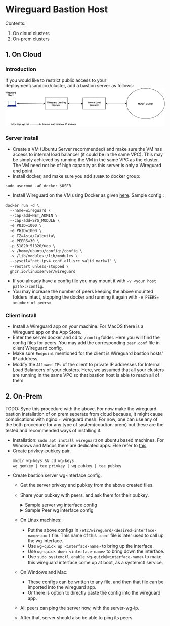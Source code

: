 # Wireguard Bastion Host

Contents:
1. On cloud clusters
2. On-prem clusters

## 1. On Cloud

### Introduction
If you would like to restrict public access to your deployment/sandbox/cluster, add a bastion server as follows:
![](images/wireguard_landing.jpg)

### Server install
* Create a VM (Ubuntu Server recommended) and make sure the VM has access to internal load balancer (it could be in the same VPC). This may be simply achieved by running the VM in the same VPC as the cluster. The VM need not be of high capacity as this server is only a Wireguard end point.
* Install docker, and make sure you add `$USER` to docker group:
```
sudo usermod -aG docker $USER
```
* Install Wireguard on the VM using Docker as given [here](https://hub.docker.com/r/linuxserver/wireguard). Sample config :
```
docker run -d \
  --name=wireguard \
  --cap-add=NET_ADMIN \
  --cap-add=SYS_MODULE \
  -e PUID=1000 \
  -e PGID=1000 \
  -e TZ=Asia/Calcutta\
  -e PEERS=30 \
  -p 51820:51820/udp \
  -v /home/ubuntu/config:/config \
  -v /lib/modules:/lib/modules \
  --sysctl="net.ipv4.conf.all.src_valid_mark=1" \
  --restart unless-stopped \
  ghcr.io/linuxserver/wireguard
```
* If you already have a config file you may mount it with `-v <your host path>:/config`.
* You may increase the number of peers keeping the above mounted folders intact, stopping the docker and running it again with `-e PEERS=<number of peers>`

### Client install
* Install a Wireguard app on your machine.  For MacOS there is a Wireguard app on the App Store.
* Enter the server docker and cd to `/config` folder.  Here you will find the config files for peers. You may add the corresponding `peer.conf` file in client Wireguard config.
* Make sure `Endpoint` mentioned for the client is Wireguard bastion hosts' IP adddress.
* Modify the `Allowed IPs` of the client to private IP addresses for Internal Load Balancers of your clusters.  Here, we assumed that all your clusters are running in the same VPC so that bastion host is able to reach all of them.

## 2. On-Prem

TODO: Sync this procedure with the above. For now make the wireguard bastion installation of on prem seperate from cloud because, it might cause complications with nginx + wireguard mesh. For now, one can use any of the both procedure for any type of system(coud/on-prem) but these are the tested and recommended ways of installing it.

* Installation: `sudo apt install wireguard` on ubuntu based machines. For Windows and Macos there are dedicated apps. Else refer to [this](https://www.wireguard.com/install/)
* Create privkey-pubkey pair.
  ```
  mkdir wg-keys && cd wg-keys
  wg genkey | tee privkey | wg pubkey | tee pubkey
  ```
* Create bastion server wg-interface config.
  * Get the server privkey and pubkey from the above created files.
  * Share your pubkey with peers, and ask them for their pubkey.
    <details>
      <summary>Sample server wg interface config</summary>

      Follow the ip convention like;<br>
      Server wg ip= Self assign <br>
      peer1 wg ip = server wg ip + 1<br>
      peer2 wg ip = peer1 + 1<br>
      peer3 wg ip = peer2 + 1 , etc<br>
      ```
      [Interface]
      # Name = Wireguard Bastion
      PrivateKey = <server-pubkey>
      Address = <Server-wireguard-ip>/32
      ListenPort = 51820

      [Peer]
      # Name = Peer1
      PublicKey = <Peer1-pubkey>
      AllowedIPs = <Peer1-wg-ip>/32

      [Peer]
      # Name = Peer2
      PublicKey = <Peer2-pubkey>
      AllowedIPs = <Peer2-wg-ip>/32
      ```
    </details>

    <details>
      <summary>Sample Peer wg interface config</summary>

      Following is for Peer1<br>
      Other peers also should create similarly<br> Server will give its public key, its public ip, this peer's wg-ip
      ```
      [Interface]
      # Name = Peer1
      PrivateKey = <Peer1-priv-key>
      Address = <Peer1-wg-ip>/32
      ListenPort = 51820

      [Peer]
      # Name = Server
      PublicKey = <Server-pubkey>
      Endpoint = <Server-public-ip>:51820
      AllowedIPs = <Server-wg-ip>/32, <Nginx-node-internal-ip>/32
      ```
    </details>
    
  * On Linux machines:
    * Put the above configs in `/etc/wireguard/<desired-interface-name>.conf` file. This name of this `.conf` file is later used to call up the wg interface.
    * Use `wg-quick up <interface-name>` to bring up the interface.
    * Use `wg-quick down <interface-name>` to bring down the interface.
    * Use `sudo systemctl enable wg-quick@<interface-name>` to make this wireguard interface come up at boot, as a systemctl service.
  * On Windows and Mac:
    * These configs can be written to any file, and then that file can be imported into the wireguard app.
    * Or there is option to directly paste the config into the wireguard app.
  * All peers can ping the server now, with the server-wg-ip.
  * After that, server should also be able to ping its peers.

